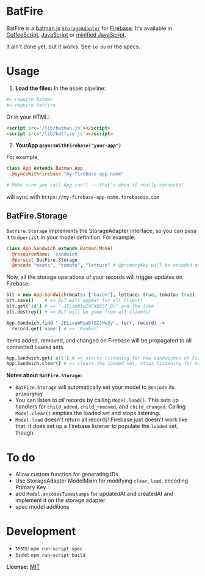 # BatFire

BatFire is a [batman.js](http://batmanjs.org/) [`StorageAdapter`](http://batmanjs.org/docs/api/batman.storageadapter.html) for [Firebase](https://www.firebase.com/). It's available in [CoffeeScript](https://raw.github.com/rmosolgo/batman-firebase/master/src/batman.firebase.coffee), [JavaScript](https://raw.github.com/rmosolgo/batman-firebase/master/batman.firebase.js) or [minified JavaScript](https://raw.github.com/rmosolgo/batman-firebase/master/batman.firebase.min.js).

It ain't done yet, but it works. See `to do` or the specs.

# Usage

1. __Load the files:__
  In the asset pipeline:

  ```coffeescript
  #= require batman
  #= require batfire
  ```

  Or in your HTML:

  ```html
  <script src='/lib/batman.js'></script>
  <script src='/lib/batfire.js'></script>
  ```
2. __YourApp `@syncsWithFirebase("your-app")`__

  For example,

  ```coffeescript
  class App extends Batman.App
    @syncsWithFirebase "my-firebase-app-name"

  # Make sure you call App.run() -- that's when it really connects!
  ```

  will sync with `https://my-firebase-app-name.firebaseio.com`

## BatFire.Storage

`Batfire.Storage` implements the StorageAdapter interface, so you can pass it to `@persist` in your model definition. For example:

```coffeescript
class App.Sandwich extends Batman.Model
  @resourceName: 'sandwich'
  @persist BatFire.Storage
  @encode "meats", "tomato", "lettuce" # @primaryKey will be encoded automatically
```

Now, all the storage operations of your records will trigger updates on Firebase:

```coffeescript
blt = new App.Sandwich(meats: ["bacon"], lettuce: true, tomato: true)
blt.save()    # => BLT will appear for all client!
blt.get('id') # => "-JELsmNtuZ4FX6D5f_Ou" and the like
blt.destroy() # => BLT will be gone from all clients!

App.Sandwich.find "-JELsxaWRqaDlDZJHw3y", (err, record) ->
  record.get('name') # => 'Reuben'
```

Items added, removed, and changed on Firebase will be propagated to all connected `loaded` sets.
```coffeescript
App.Sandwich.get('all') # => starts listening for new sandwiches on Firebase, adds them to `Sandwich.loaded`
App.Sandwich.clear() # => clears the loaded set, stops listening for new sandwiches
```

__Notes about `BatFire.Storage`:__

- `BatFire.Storage` will automatically set your model to `@encode` its `primaryKey`
- You can listen to _all_ records by calling `Model.load()`. This sets up handlers for `child_added`, `child_removed`, and `child_changed`. Calling `Model.clear()` empties the loaded set and stops listening.
- `Model.load` doesn't return all records! Firebase just doesn't work like that. It does set up a Firebase listener to populate the `loaded` set, though.


# To do

- Allow custom function for generating IDs
- Use StorageAdapter ModelMixin for modifying `clear`, `load`, encoding Primary Key
- add `Model.encodesTimestamps` for updatedAt and createdAt and implement it on the storage adapter
- spec model additions

# Development

- tests: `npm run-script spec`
- build: `npm run-script build`


__License:__ [MIT](http://opensource.org/licenses/MIT)


